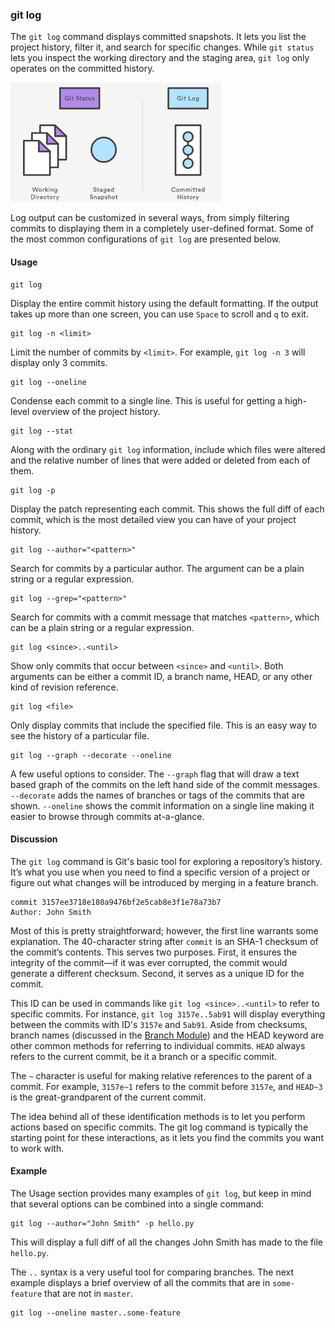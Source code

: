 ### git log

The `git log` command displays committed snapshots. It lets you list the project history, filter it, and search for specific changes. While `git status` lets you inspect the working directory and the staging area, `git log` only operates on the committed history.

![](git-log-01.png)

Log output can be customized in several ways, from simply filtering commits to displaying them in a completely user-defined format. Some of the most common configurations of `git log` are presented below.

#### Usage

```
git log
```

Display the entire commit history using the default formatting. If the output takes up more than one screen, you can use `Space` to scroll and `q` to exit.

```
git log -n <limit>
```

Limit the number of commits by `<limit>`. For example, `git log -n 3` will display only 3 commits.

```
git log --oneline
```

Condense each commit to a single line. This is useful for getting a high-level overview of the project history.

```
git log --stat
```

Along with the ordinary `git log` information, include which files were altered and the relative number of lines that were added or deleted from each of them.

```
git log -p
```

Display the patch representing each commit. This shows the full diff of each commit, which is the most detailed view you can have of your project history.

```
git log --author="<pattern>"
```

Search for commits by a particular author. The <pattern> argument can be a plain string or a regular expression.

```
git log --grep="<pattern>"
```

Search for commits with a commit message that matches `<pattern>`, which can be a plain string or a regular expression.

```
git log <since>..<until>
```

Show only commits that occur between `<since>` and `<until>`. Both arguments can be either a commit ID, a branch name, HEAD, or any other kind of revision reference.

```
git log <file>
```

Only display commits that include the specified file. This is an easy way to see the history of a particular file.

```
git log --graph --decorate --oneline
```

A few useful options to consider. The `--graph` flag that will draw a text based graph of the commits on the left hand side of the commit messages. `--decorate` adds the names of branches or tags of the commits that are shown. `--oneline` shows the commit information on a single line making it easier to browse through commits at-a-glance.

#### Discussion

The `git log` command is Git's basic tool for exploring a repository’s history. It’s what you use when you need to find a specific version of a project or figure out what changes will be introduced by merging in a feature branch.

```
commit 3157ee3718e180a9476bf2e5cab8e3f1e78a73b7
Author: John Smith
```

Most of this is pretty straightforward; however, the first line warrants some explanation. The 40-character string after `commit` is an SHA-1 checksum of the commit’s contents. This serves two purposes. First, it ensures the integrity of the commit—if it was ever corrupted, the commit would generate a different checksum. Second, it serves as a unique ID for the commit.

This ID can be used in commands like `git log <since>..<until>` to refer to specific commits. For instance, `git log 3157e..5ab91` will display everything between the commits with ID's `3157e` and `5ab91`. Aside from checksums, branch names (discussed in the [Branch Module](https://www.atlassian.com/git/tutorials/using-branches)) and the HEAD keyword are other common methods for referring to individual commits. `HEAD` always refers to the current commit, be it a branch or a specific commit.

The `~` character is useful for making relative references to the parent of a commit. For example, `3157e~1` refers to the commit before `3157e`, and `HEAD~3` is the great-grandparent of the current commit.

The idea behind all of these identification methods is to let you perform actions based on specific commits. The git log command is typically the starting point for these interactions, as it lets you find the commits you want to work with.

#### Example

The Usage section provides many examples of `git log`, but keep in mind that several options can be combined into a single command:

```
git log --author="John Smith" -p hello.py
```

This will display a full diff of all the changes John Smith has made to the file `hello.py`.

The `..` syntax is a very useful tool for comparing branches. The next example displays a brief overview of all the commits that are in `some-feature` that are not in `master`.

```
git log --oneline master..some-feature
```
